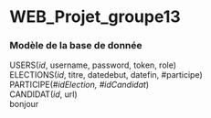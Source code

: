 # WEB_Projet_groupe13

### Modèle de la base de donnée
USERS(_id_, username, password, token, role)<br>
ELECTIONS(_id_, titre, datedebut, datefin, #participe)<br>
PARTICIPE(_#idElection, #idCandidat_)<br>
CANDIDAT(_id_, url)<br>
bonjour